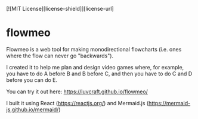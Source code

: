 [![MIT License][license-shield]][license-url]

# flowmeo
Flowmeo is a web tool for making monodirectional flowcharts (i.e. ones where the flow can never go "backwards").

I created it to help me plan and design video games where, for example, you have to do A before B and B before C, and then you have to do C and D before you can do E.

You can try it out here: https://luvcraft.github.io/flowmeo/

I built it using React (https://reactjs.org/) and Mermaid.js (https://mermaid-js.github.io/mermaid/)
